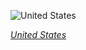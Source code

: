 
![United States](https://www.gstatic.com/prettyearth/assets/full/1049.jpg)

*[United States](https://www.google.com/maps/@41.505554,-112.772333,18z/data=!3m1!1e3)*
